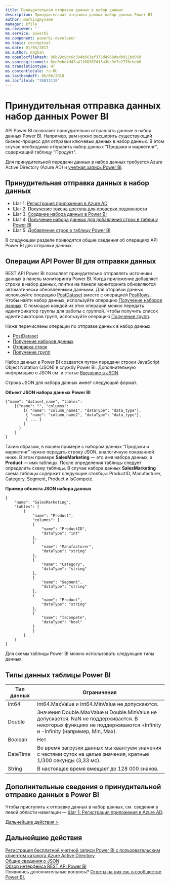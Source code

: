 ```yaml
---
title: Принудительная отправка данных в набор данных
description: Принудительная отправка данных набор данных Power BI
author: markingmyname
manager: kfile
ms.reviewer: ''
ms.service: powerbi
ms.component: powerbi-developer
ms.topic: conceptual
ms.date: 01/05/2017
ms.author: maghan
ms.openlocfilehash: 96b29c9dc6c384b663ef375d4968dedb011bd05d
ms.sourcegitcommit: 8ee0ebd4d47a41108387d13a3bc3e7e2770cbeb8
ms.translationtype: HT
ms.contentlocale: ru-RU
ms.lasthandoff: 06/06/2018
ms.locfileid: "34813119"
---
```

# <a name="push-data-into-a-power-bi-dataset"></a>Принудительная отправка данных набор данных Power BI
API Power BI позволяет принудительно отправлять данные в набор данных Power BI. Например, вам нужно расширить существующий бизнес-процесс для отправки ключевых данных в набор данных. В этом случае необходимо отправить набор данных "Продажи и маркетинг", содержащий таблицу "Продукт".

Для принудительной передачи данных в набор данных требуется Azure Active Directory (Azure AD) и [учетная запись Power BI](create-an-azure-active-directory-tenant.md).

## <a name="steps-to-push-data-into-a-dataset"></a>Принудительная отправка данных в набор данных
* Шаг 1. [Регистрация приложения в Azure AD](walkthrough-push-data-register-app-with-azure-ad.md)
* Шаг 2. [Получение токена доступа для проверки подлинности](walkthrough-push-data-get-token.md)
* Шаг 3. [Создание набора данных в Power BI](walkthrough-push-data-create-dataset.md)
* Шаг 4. [Получение набора данных для добавления строк в таблицу Power BI](walkthrough-push-data-get-datasets.md)
* Шаг 5. [Добавление строк в таблицу Power BI](walkthrough-push-data-add-rows.md)

В следующем разделе приводятся общие сведения об операциях API Power BI для отправки данных.

## <a name="power-bi-api-operations-to-push-data"></a>Операции API Power BI для отправки данных
REST API Power BI позволяет принудительно отправлять источники данных в панель мониторинга Power BI. Когда приложение добавляет строки в набор данных, плитки на панели мониторинга обновляются автоматически обновленными данными. Для отправки данных используйте операцию [PostDataset](https://docs.microsoft.com/rest/api/power-bi/pushdatasets) вместе с операцией [PostRows](https://docs.microsoft.com/rest/api/power-bi/pushdatasets/datasets_postrows). Чтобы найти набор данных, используйте операцию [Получение наборов данных](https://docs.microsoft.com/rest/api/power-bi/datasets/getdatasets). С помощью каждой из этих операций можно передать идентификатор группы для работы с группой. Чтобы получить список идентификаторов групп, используйте операцию [Получение групп](https://docs.microsoft.com/rest/api/power-bi/groups/getgroups).

Ниже перечислены операции по отправке данных в набор данных.

* [PostDataset](https://docs.microsoft.com/rest/api/power-bi/pushdatasets/datasets_postdataset)
* [Получение наборов данных](https://docs.microsoft.com/rest/api/power-bi/datasets/getdatasets)
* [Отправка строк](https://docs.microsoft.com/rest/api/power-bi/pushdatasets/datasets_postrows)
* [Получение групп](https://docs.microsoft.com/rest/api/power-bi/groups/getgroups)

Набор данных в Power BI создается путем передачи строки JavaScript Object Notation (JSON) в службу Power BI. Дополнительную информацию о JSON см. в статье [Введение в JSON](http://json.org/).

Строка JSON для набора данных имеет следующий формат.

**Объект JSON набора данных Power BI**

    {"name": "dataset_name", "tables":
        [{"name": "", "columns":
            [{ "name": "column_name1", "dataType": "data_type"},
             { "name": "column_name2", "dataType": "data_type"},
             { ... }
            ]
          }
        ]
    }

Таким образом, в нашем примере с набором данных "Продажи и маркетинг" нужно передать строку JSON, аналогичную показанной ниже. В этом примере **SalesMarketing** — это имя набора данных, а **Product** — имя таблицы. После определения таблицы следует определить схему таблицы. В случае набора данных **SalesMarketing** схема таблицы содержит следующие столбцы: ProductID, Manufacturer, Category, Segment, Product и IsCompete.

**Пример объекта JSON набора данных**

    {
        "name": "SalesMarketing",
        "tables": [
            {
                "name": "Product",
                "columns": [
                {
                    "name": "ProductID",
                    "dataType": "int"
                },
                {
                    "name": "Manufacturer",
                    "dataType": "string"
                },
                {
                    "name": "Category",
                    "dataType": "string"
                },
                {
                    "name": "Segment",
                    "dataType": "string"
                },
                {
                    "name": "Product",
                    "dataType": "string"
                },
                {
                    "name": "IsCompete",
                    "dataType": "bool"
                }
                ]
            }
        ]
    }

Для схемы таблицы Power BI можно использовать следующие типы данных.

## <a name="power-bi-table-data-types"></a>Типы данных таблицы Power BI
| **Тип данных** | **Ограничения** |
| --- | --- |
| Int64 |Int64.MaxValue и Int64.MinValue не допускаются. |
| Double |Значения Double.MaxValue и Double.MinValue не допускается. NaN не поддерживается. В некоторых функциях не поддерживаются +Infinity и -Infinity (например, Min, Max). |
| Boolean |Нет |
| DateTime |Во время загрузки данных мы квантуем значения с частями суток на целые значения, кратные 1/300 секунды (3,33 мс). |
| String |В настоящее время вмещает до 128 000 знаков. |

## <a name="learn-more-about-pushing-data-into-power-bi"></a>Дополнительные сведения о принудительной отправке данных в Power BI
Чтобы приступить к отправке данных в набор данных, см. сведения в левой области навигации — [Шаг 1. Регистрация приложения в Azure AD](walkthrough-push-data-register-app-with-azure-ad.md).

[Дальнейшие действия >](walkthrough-push-data-register-app-with-azure-ad.md)

## <a name="next-steps"></a>Дальнейшие действия
[Регистрация бесплатной учетной записи Power BI с пользовательским клиентом каталога Azure Active Directory](create-an-azure-active-directory-tenant.md)  
[Общие сведения о JSON](http://json.org/)  
[Обзор интерфейса REST API Power BI](overview-of-power-bi-rest-api.md)  
Появились дополнительные вопросы? [Ответы на них см. в сообществе Power BI.](http://community.powerbi.com/)

